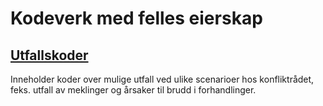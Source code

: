 # Kodeverk med felles eierskap

## [Utfallskoder](/kodeverk/konfliktraad/utfallskoder.json)

Inneholder koder over mulige utfall ved ulike scenarioer hos konfliktrådet,
feks. utfall av meklinger og årsaker til brudd i forhandlinger.
